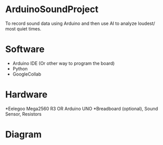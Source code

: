 # ArduinoSoundProject
To record sound data using Arduino and then use AI to analyze loudest/ most quiet times.

# Software 
* Arduino IDE (Or other way to program the board)
* Python
* GoogleCollab

# Hardware
*Eelegoo Mega2560 R3 OR Arduino UNO
*Breadboard (optional), Sound Sensor, Resistors

# Diagram
